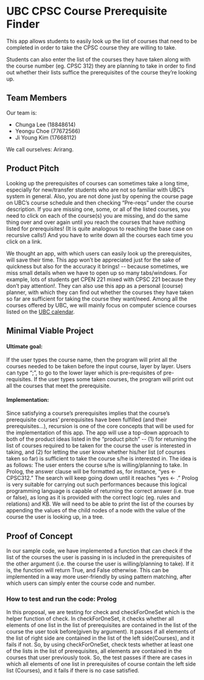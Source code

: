 # UBC CPSC Course Prerequisite Finder

This app allows students to easily look up the list of courses that need to be completed in order to take the CPSC course they are willing to take. 

Students can also enter the list of the courses they have taken along with the course number (eg. CPSC 312) they are planning to take in order to find out whether their lists suffice the prerequisites of the course they’re looking up.


## Team Members

Our team is:

+ Chunga Lee (18848614)
+ Yeongu Choe (77672566)
+ Ji Young Kim (17668112)

We call ourselves: Arirang.


## Product Pitch

Looking up the prerequisites of courses can sometimes take a long time, especially for new/transfer students who are not so familiar with UBC’s system in general. Also, you are not done just by opening the course page on UBC’s course schedule and then checking “Pre-reqs” under the course description. If you are missing one, some, or all of the listed courses, you need to click on each of the course(s) you are missing, and do the same thing over and over again until you reach the courses that have nothing listed for prerequisites! (It is quite analogous to reaching the base case on recursive calls!) And you have to write down all the courses each time you click on a link.

We thought an app, with which users can easily look up the prerequisites, will save their time. This app won’t be appreciated just for the sake of quickness but also for the accuracy it brings! -- because sometimes, we miss small details when we have to open up so many tabs/windows. For example, lots of students get CPEN 221 mixed with CPSC 221 because they don’t pay attention!. They can also use this app as a personal (course) planner, with which they can find out whether the courses they have taken so far are sufficient for taking the course they want/need. Among all the courses offered by UBC, we will mainly focus on computer science courses listed on the [UBC calendar](http://www.calendar.ubc.ca/vancouver/courses.cfm?page=name&code=CPSC).


## Minimal Viable Project

#### Ultimate goal:

If the user types the course name, then the program will print all the courses needed to be taken before the input course, layer by layer. Users can type “;”, to go to the lower layer which is pre-requisites of pre-requisites.
If the user types some taken courses, the program will print out all the courses that meet the prerequisite.


#### Implementation:

Since satisfying a course’s prerequisites implies that the course’s prerequisite courses’ prerequisites have been fulfilled (and their prerequisites…), recursion is one of the core concepts that will be used for the implementation of this app.
The app will use a top-down approach to both of the product ideas listed in the “product pitch” -- (1) for returning the list of courses required to be taken for the course the user is interested in taking, and (2) for letting the user know whether his/her list (of courses taken so far) is sufficient to take the course s/he is interested in. The idea is as follows: The user enters the course s/he is willing/planning to take. In Prolog, the answer clause will be formatted as, for instance, “yes <- CPSC312.” The search will keep going down until it reaches “yes <- .”
Prolog is very suitable for carrying out such performances because this logical programming language is capable of returning the correct answer (i.e. true or false), as long as it is provided with the correct logic (eg. rules and relations) and KB. We will need to be able to print the list of the courses by appending the values of the child nodes of a node with the value of the course the user is looking up, in a tree.


## Proof of Concept

In our sample code, we have implemented a function that can check if the list of the courses the user is passing in is included in the prerequisites of the other argument (i.e. the course the user is willing/planning to take). If it is, the function will return True, and False otherwise. This can be implemented in a way more user-friendly by using pattern matching, after which users can simply enter the course code and number.


### How to test and run the code: Prolog

In this proposal, we are testing for check and checkForOneSet which is the helper function of check. In checkForOneSet, it checks whether all elements of one list in the list of prerequisites are contained in the list of the course the user took before(given by argument). It passes if all elements of the list of right side are contained in the list of the left side(Courses), and it fails if not. 
So, by using checkForOneSet, check tests whether at least one of the lists in the list of prerequisites, all elements are contained in the courses that user previously took. So, the test passes if there are cases in which all elements of one list in prerequisites of course contain the left side list (Courses), and it fails if there is no case satisfied. 
